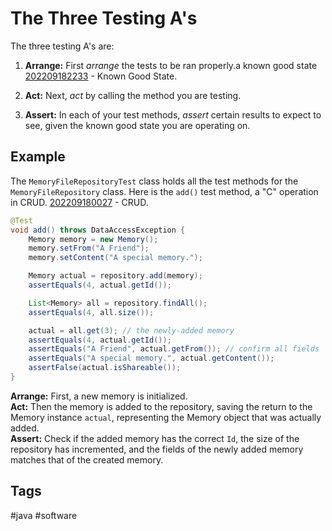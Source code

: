 # The Three Testing A's

The three testing A's are:

1. **Arrange:** First *arrange* the tests to be ran properly.a known good state [202209182233](../202209182233) - Known Good State.  

2. **Act:** Next, *act* by calling the method you are testing.   
3. **Assert:** In each of your test methods, *assert* certain results to expect to see, given the known good state you are operating on.  

## Example
The `MemoryFileRepositoryTest` class holds all the test methods for the `MemoryFileRepository` class. Here is the `add()` test method, a "C" operation in CRUD. [202209180027](../202209180027) - CRUD. 

```java
@Test
void add() throws DataAccessException {
    Memory memory = new Memory();
    memory.setFrom("A Friend");
    memory.setContent("A special memory.");

    Memory actual = repository.add(memory);
    assertEquals(4, actual.getId());

    List<Memory> all = repository.findAll();
    assertEquals(4, all.size());

    actual = all.get(3); // the newly-added memory
    assertEquals(4, actual.getId());
    assertEquals("A Friend", actual.getFrom()); // confirm all fields
    assertEquals("A special memory.", actual.getContent());
    assertFalse(actual.isShareable());
}
```
**Arrange:** First, a new memory is initialized.  
**Act:** Then the memory is added to the repository, saving the return to the Memory instance `actual`, representing the Memory object that was actually added.  
**Assert:** Check if the added memory has the correct `Id`, the size of the repository has incremented, and the fields of the newly added memory matches that of the created memory. 

## Tags
#java #software 
